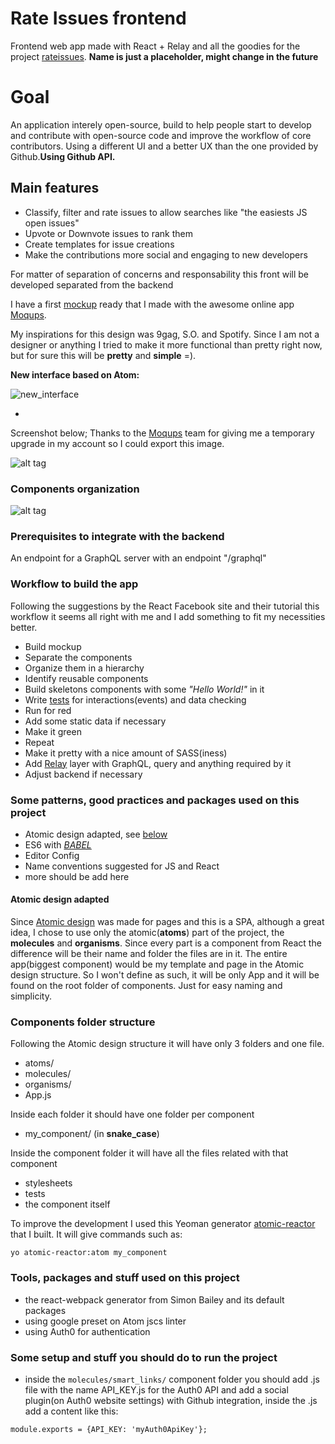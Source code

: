 # Rate Issues frontend
Frontend web app made with React + Relay and all the goodies for the project [rateissues](https://github.com/cassioscabral/rateissues). **Name is just a placeholder, might change in the future**

# Goal
An application interely open-source, build to help people start to develop and contribute with open-source code and improve the workflow of core contributors. Using a different UI and a better UX than the one provided by Github.**Using Github API.**

## Main features
 * Classify, filter and rate issues to allow searches like "the easiests JS open issues"
 * Upvote or Downvote issues to rank them
 * Create templates for issue creations
 * Make the contributions more social and engaging to new developers

For matter of separation of concerns and responsability this front will be developed separated from the backend

I have a first [mockup](https://app.moqups.com/cassioscabral@gmail.com/X4e0gZ6L5B/view/page/ade98745f) ready that I made with the awesome online app [Moqups](https://moqups.com/).

My inspirations for this design was 9gag, S.O. and Spotify. Since I am not a designer or anything I tried to make it more functional than pretty right now, but for sure this will be **pretty** and **simple** =).

**New interface based on Atom:**

![new_interface](https://cloud.githubusercontent.com/assets/2073557/13088840/aab28d8c-d4cc-11e5-9199-6fe88b68f636.png)

-


Screenshot below; Thanks to the [Moqups](https://moqups.com/) team for giving me a temporary upgrade in my account so I could export this image.

![alt tag](https://cloud.githubusercontent.com/assets/2073557/11826245/ed52b34c-a362-11e5-8467-cbdedda411ed.png)

### Components organization

![alt tag](https://cloud.githubusercontent.com/assets/2073557/11989355/4cc6776e-a9da-11e5-8b97-1904c78a911f.png)


### Prerequisites to integrate with the backend

An endpoint for a GraphQL server with an endpoint "/graphql"

### Workflow to build the app

Following the suggestions by the React Facebook site and their tutorial this workflow it seems all right with me and I add something to fit my necessities better.

  - Build mockup
  - Separate the components
  - Organize them in a hierarchy
  - Identify reusable components
  - Build skeletons components with some *"Hello World!"* in it
  - Write [tests](https://facebook.github.io/react/docs/test-utils.html) for interactions(events) and data checking
   - Run for red
   - Add some static data if necessary
   - Make it green
   - Repeat
  - Make it pretty with a nice amount of SASS(iness)
  - Add [Relay](https://facebook.github.io/relay/) layer with GraphQL, query and anything required by it
  - Adjust backend if necessary

### Some patterns, good practices and packages used on this project

  - Atomic design adapted, see [below](#atomic)
  - ES6 with [*BABEL*](https://github.com/babel/babel)
  - Editor Config
  - Name conventions suggested for JS and React
  - more should be add here




#### <a name="atomic"></a>Atomic design adapted

Since [Atomic design](http://bradfrost.com/blog/post/atomic-web-design/) was made for pages and this is a SPA, although a great idea, I chose to use only the atomic(**atoms**) part of the project, the **molecules** and **organisms**. Since every part is a component from React the difference will be their name and folder the files are in it. The entire app(biggest component) would be my template and page in the Atomic design structure. So I won't define as such, it will be only App and it will be found on the root folder of components. Just for easy naming and simplicity.


### Components folder structure

Following the Atomic design structure it will have only 3 folders and one file.

  - atoms/
  - molecules/
  - organisms/
  - App.js

Inside each folder it should have one folder per component

  - my_component/ (in **snake_case**)

Inside the component folder it will have all the files related with that component

  - stylesheets
  - tests
  - the component itself

To improve the development I used this Yeoman generator [atomic-reactor](https://github.com/cassioscabral/generator-atomic-reactor) that I built. It will give commands such as:

`yo atomic-reactor:atom my_component`


### Tools, packages and stuff used on this project

  - the react-webpack generator from Simon Bailey and its default packages
  - using google preset on Atom jscs linter
  - using Auth0 for authentication

### Some setup and stuff you should do to run the project

  - inside the `molecules/smart_links/` component folder you should add .js file with the name API_KEY.js for the Auth0 API and add a social plugin(on Auth0 website settings) with Github integration, inside the .js add a content like this:

  `module.exports = {API_KEY: 'myAuth0ApiKey'};`
